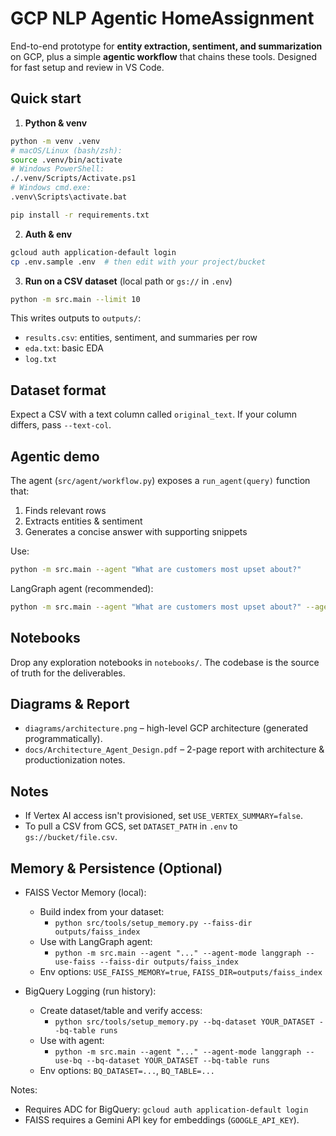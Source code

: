 # GCP NLP Agentic HomeAssignment

End-to-end prototype for **entity extraction, sentiment, and summarization** on GCP, plus a simple **agentic workflow** that chains these tools. Designed for fast setup and review in VS Code.

## Quick start

1) **Python & venv**
```bash
python -m venv .venv
# macOS/Linux (bash/zsh):
source .venv/bin/activate
# Windows PowerShell:
./.venv/Scripts/Activate.ps1
# Windows cmd.exe:
.venv\Scripts\activate.bat

pip install -r requirements.txt
```

2) **Auth & env**
```bash
gcloud auth application-default login
cp .env.sample .env  # then edit with your project/bucket
```

3) **Run on a CSV dataset** (local path or `gs://` in `.env`)
```bash
python -m src.main --limit 10
```

This writes outputs to `outputs/`:
- `results.csv`: entities, sentiment, and summaries per row
- `eda.txt`: basic EDA
- `log.txt`

## Dataset format

Expect a CSV with a text column called `original_text`. If your column differs, pass `--text-col`.

## Agentic demo

The agent (`src/agent/workflow.py`) exposes a `run_agent(query)` function that:
1. Finds relevant rows
2. Extracts entities & sentiment
3. Generates a concise answer with supporting snippets

Use:
```bash
python -m src.main --agent "What are customers most upset about?"
```

LangGraph agent (recommended):
```bash
python -m src.main --agent "What are customers most upset about?" --agent-mode langgraph
```

## Notebooks

Drop any exploration notebooks in `notebooks/`. The codebase is the source of truth for the deliverables.

## Diagrams & Report

- `diagrams/architecture.png` – high-level GCP architecture (generated programmatically).
- `docs/Architecture_Agent_Design.pdf` – 2-page report with architecture & productionization notes.

## Notes

- If Vertex AI access isn't provisioned, set `USE_VERTEX_SUMMARY=false`.
- To pull a CSV from GCS, set `DATASET_PATH` in `.env` to `gs://bucket/file.csv`.

## Memory & Persistence (Optional)

- FAISS Vector Memory (local):
  - Build index from your dataset:
    - `python src/tools/setup_memory.py --faiss-dir outputs/faiss_index`
  - Use with LangGraph agent:
    - `python -m src.main --agent "..." --agent-mode langgraph --use-faiss --faiss-dir outputs/faiss_index`
  - Env options: `USE_FAISS_MEMORY=true`, `FAISS_DIR=outputs/faiss_index`

- BigQuery Logging (run history):
  - Create dataset/table and verify access:
    - `python src/tools/setup_memory.py --bq-dataset YOUR_DATASET --bq-table runs`
  - Use with agent:
    - `python -m src.main --agent "..." --agent-mode langgraph --use-bq --bq-dataset YOUR_DATASET --bq-table runs`
  - Env options: `BQ_DATASET=...`, `BQ_TABLE=...`

Notes:
- Requires ADC for BigQuery: `gcloud auth application-default login`
- FAISS requires a Gemini API key for embeddings (`GOOGLE_API_KEY`).
